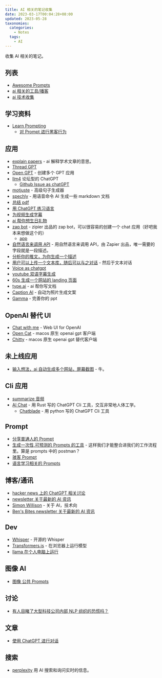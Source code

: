 ```yaml
---
title: AI 相关的笔记收集
date: 2023-03-17T00:04:28+08:00
updated: 2023-05-28
taxonomies:
  categories:
    - Notes
  tags:
    - AI
---
```


收集 AI 相关的笔记。

<!-- more -->

## 列表

- [Awesome Prompts ](https://github.com/f/awesome-chatgpt-prompts)
- [ai 相关的工具/播客](https://www.aicyclopedia.com/)
- [ai 技术收集](https://bytedance.feishu.cn/sheets/TcHTsRSczhda3BtpLQ4cMeVNnSf)

## 学习资料

- [Learn Prompting](https://github.com/trigaten/Learn_Prompting)
  - [对 Prompt 进行黑客行为](https://learnprompting.org/docs/category/-prompt-hacking)

## 应用

- [explain papers](https://www.explainpaper.com) - ai 解释学术文章的意思。
- [Thread GPT](https://threadgpt.vercel.app/)
- [Open GPT](https://open-gpt.app/) - 创建多个 GPT 应用
- [llm4](https://llm4.dev/) 论坛型的 ChatGPT
  - [Github Issue as chatGPT](https://github.com/second-state/chat-with-chatgpt/issues)
- [motjuste](https://motjuste.ai/) - 高级句子生成器
- [spechly](https://markdowngpt.speechly.com/) - 用语音命令 AI 生成一些 markdown 文档
- [总结 pdf](https://www.wrotescan.com/)
- [用 ChatGPT 练习语言](https://alexw00.github.io/tandem-gpt/)
- [为视频生成字幕](https://freesubtitles.ai/)
- [ai 帮你想生日礼物](https://gen.gifts/)
- [zap bot](https://twitter.com/bentossell/status/1631331541992235010) - zipier 出品的 zap bot，可以很容易的创建一个 chat 应用（好吧我本来想做这个的）
  - [app](https://zapbots.zapier.com/)
- [自然语言来调用 API](https://zapier.com/l/natural-language-actions) - 用自然语言来调用 API，由 Zapier 出品，唯一需要的字段就是一段描述。
- [分析你的推文，为你生成一个描述](https://twitter-bot.com/)
- [用户可以上传一个文本库，随后可以与之对话](https://mottle.com/) - 然后于文本对话
- [Voice as chatgpt](https://talkto.chat/)
- [youtube 双语字幕生成](https://alexzhangji-firelink-streamlit-webapp-9fdlcc.streamlit.app/)
- [60s 生成一个网站的 landing 页面](https://60sec.site)
- [type.ai](https://type.ai/) - ai 帮你写文档
- [Caption AI](https://www.captionit.ai/) - 自动为照片生成文案
- [Gamma](https://gamma.app/) - 完善你的 ppt

## OpenAI 替代 UI

- [Chat with me](https://www.chatwithme.chat/) - Web UI for OpenAI
- [Open Cat](https://apps.apple.com/us/app/opencat/id6445999201) - macos 原生 openai gpt 客户端
- [Chitty](https://apps.apple.com/us/app/chitty-ai-conversations/id6446221412?mt=12) - macos 原生 openai gpt 替代客户端

## 未上线应用

- [输入想法，ai 自动生成多个网站，屏幕截图](https://uizard.io/autodesigner/) - 牛。

## Cli 应用

- [summarize 音频](https://github.com/mcdallas/summarize)
- [AI Chat](https://github.com/sigoden/aichat/) - 用 Rust 写的 ChatGPT Cli 工具，交互非常地人体工学。
  - [Chatblade](https://github.com/npiv/chatblade) - 用 python 写的 ChatGPT Cli 工具

## Prompt

- [分享普通人的 Prompt](https://www.ordinarypeopleprompts.com/)
- [生成一次性,可预测的 Prompts 的工具](https://forge.promptmetheus.com/) - 这样我们才能整合进我们的工作流程里。算是 prompts 中的 postman？
- [骇客 Prompt](https://www.jailbreakchat.com/)
- [语言学习相关的 Prompts](https://drorm.github.io/leah/)

## 博客/通讯

- [hacker news 上的 ChatGPT 相关讨论](https://neontomo.com/play/chatgpt-news/)
- [newsletter 关于最新的 AI 资讯](https://www.bensbites.co/)
- [Simon Willison](https://simonwillison.net/) - 关于 AI，技术向
- [Ben's Bites newsletter 关于最新的 AI 资讯](https://www.bensbites.co/)

## Dev

- [Whisper](https://github.com/ggerganov/whisper.cpp) - 开源的 Whisper
- [Transformers.js](https://github.com/xenova/transformers.js) - 在浏览器上运行模型
- [llama 在个人电脑上运行](https://simonwillison.net/2023/Mar/11/llama/)

## 图像 AI

- [图像 公共 Prompts](https://publicprompts.art/)

## 讨论

- [有人目睹了大型科技公司内部 NLP 组织的恐慌吗？](https://old.reddit.com/r/MachineLearning/comments/11rizyb/d_anyone_else_witnessing_a_panic_inside_nlp_orgs/)

## 文章

- [使用 ChatGPT 进行对话](https://10millionsteps.com/gpt-4-language-learning)

## 搜索

- [perplexity](https://www.perplexity.ai/) 用 AI 搜索和询问实时的信息。
